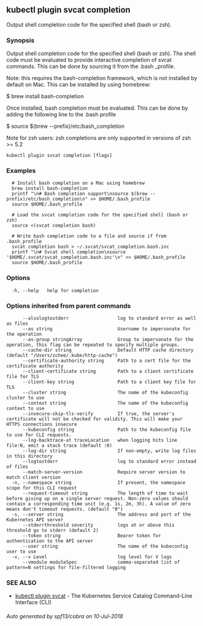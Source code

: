 ## kubectl plugin svcat completion

Output shell completion code for the specified shell (bash or zsh).

### Synopsis

Output shell completion code for the specified shell (bash or zsh). The shell code must be evaluated to provide interactive completion of svcat commands. This can be done by sourcing it from the .bash _profile. 

Note: this requires the bash-completion framework, which is not installed by default on Mac. This can be installed by using homebrew: 

  $ brew install bash-completion
  
Once installed, bash completion must be evaluated. This can be done by adding the following line to the .bash profile 

  $ source $(brew --prefix)/etc/bash_completion
  
Note for zsh users: zsh completions are only supported in versions of zsh >= 5.2

```
kubectl plugin svcat completion [flags]
```

### Examples

```
  # Install bash completion on a Mac using homebrew
  brew install bash-completion
  printf "\n# Bash completion support\nsource $(brew --prefix)/etc/bash_completion\n" >> $HOME/.bash_profile
  source $HOME/.bash_profile
  
  # Load the svcat completion code for the specified shell (bash or zsh)
  source <(svcat completion bash)
  
  # Write bash completion code to a file and source if from .bash_profile
  svcat completion bash > ~/.svcat/svcat_completion.bash.inc
  printf "\n# Svcat shell completion\nsource '$HOME/.svcat/svcat_completion.bash.inc'\n" >> $HOME/.bash_profile
  source $HOME/.bash_profile
```

### Options

```
  -h, --help   help for completion
```

### Options inherited from parent commands

```
      --alsologtostderr                  log to standard error as well as files
      --as string                        Username to impersonate for the operation
      --as-group stringArray             Group to impersonate for the operation, this flag can be repeated to specify multiple groups.
      --cache-dir string                 Default HTTP cache directory (default "/Users/zchee/.kube/http-cache")
      --certificate-authority string     Path to a cert file for the certificate authority
      --client-certificate string        Path to a client certificate file for TLS
      --client-key string                Path to a client key file for TLS
      --cluster string                   The name of the kubeconfig cluster to use
      --context string                   The name of the kubeconfig context to use
      --insecure-skip-tls-verify         If true, the server's certificate will not be checked for validity. This will make your HTTPS connections insecure
      --kubeconfig string                Path to the kubeconfig file to use for CLI requests.
      --log-backtrace-at traceLocation   when logging hits line file:N, emit a stack trace (default :0)
      --log-dir string                   If non-empty, write log files in this directory
      --logtostderr                      log to standard error instead of files
      --match-server-version             Require server version to match client version
  -n, --namespace string                 If present, the namespace scope for this CLI request
      --request-timeout string           The length of time to wait before giving up on a single server request. Non-zero values should contain a corresponding time unit (e.g. 1s, 2m, 3h). A value of zero means don't timeout requests. (default "0")
  -s, --server string                    The address and port of the Kubernetes API server
      --stderrthreshold severity         logs at or above this threshold go to stderr (default 2)
      --token string                     Bearer token for authentication to the API server
      --user string                      The name of the kubeconfig user to use
  -v, --v Level                          log level for V logs
      --vmodule moduleSpec               comma-separated list of pattern=N settings for file-filtered logging
```

### SEE ALSO

* [kubectl plugin svcat](kubectl_plugin_svcat.md)	 - The Kubernetes Service Catalog Command-Line Interface (CLI)

###### Auto generated by spf13/cobra on 10-Jul-2018
